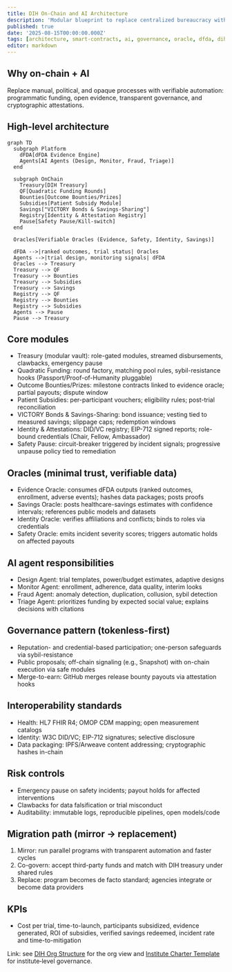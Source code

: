 ```yaml
---
title: DIH On-Chain and AI Architecture
description: 'Modular blueprint to replace centralized bureaucracy with AI agents and smart contracts across treasury, trials, and evidence-to-funding automation.'
published: true
date: '2025-08-15T00:00:00.000Z'
tags: [architecture, smart-contracts, ai, governance, oracle, dfda, dih]
editor: markdown
---
```


## Why on-chain + AI

Replace manual, political, and opaque processes with verifiable automation: programmatic funding, open evidence, transparent governance, and cryptographic attestations.

## High-level architecture

```mermaid
graph TD
  subgraph Platform
    dFDA[dFDA Evidence Engine]
    Agents[AI Agents (Design, Monitor, Fraud, Triage)]
  end

  subgraph OnChain
    Treasury[DIH Treasury]
    QF[Quadratic Funding Rounds]
    Bounties[Outcome Bounties/Prizes]
    Subsidies[Patient Subsidy Module]
    Savings["VICTORY Bonds & Savings-Sharing"]
    Registry[Identity & Attestation Registry]
    Pause[Safety Pause/Kill-switch]
  end

  Oracles[Verifiable Oracles (Evidence, Safety, Identity, Savings)]

  dFDA -->|ranked outcomes, trial status| Oracles
  Agents -->|trial design, monitoring signals| dFDA
  Oracles --> Treasury
  Treasury --> QF
  Treasury --> Bounties
  Treasury --> Subsidies
  Treasury --> Savings
  Registry --> QF
  Registry --> Bounties
  Registry --> Subsidies
  Agents --> Pause
  Pause --> Treasury
```

## Core modules

- Treasury (modular vault): role-gated modules, streamed disbursements, clawbacks, emergency pause
- Quadratic Funding: round factory, matching pool rules, sybil-resistance hooks (Passport/Proof-of-Humanity pluggable)
- Outcome Bounties/Prizes: milestone contracts linked to evidence oracle; partial payouts; dispute window
- Patient Subsidies: per-participant vouchers; eligibility rules; post-trial reconciliation
- VICTORY Bonds & Savings-Sharing: bond issuance; vesting tied to measured savings; slippage caps; redemption windows
- Identity & Attestations: DID/VC registry; EIP-712 signed reports; role-bound credentials (Chair, Fellow, Ambassador)
- Safety Pause: circuit-breaker triggered by incident signals; progressive unpause policy tied to remediation

## Oracles (minimal trust, verifiable data)

- Evidence Oracle: consumes dFDA outputs (ranked outcomes, enrollment, adverse events); hashes data packages; posts proofs
- Savings Oracle: posts healthcare-savings estimates with confidence intervals; references public models and datasets
- Identity Oracle: verifies affiliations and conflicts; binds to roles via credentials
- Safety Oracle: emits incident severity scores; triggers automatic holds on affected payouts

## AI agent responsibilities

- Design Agent: trial templates, power/budget estimates, adaptive designs
- Monitor Agent: enrollment, adherence, data quality, interim looks
- Fraud Agent: anomaly detection, duplication, collusion, sybil detection
- Triage Agent: prioritizes funding by expected social value; explains decisions with citations

## Governance pattern (tokenless-first)

- Reputation- and credential-based participation; one-person safeguards via sybil-resistance
- Public proposals; off-chain signaling (e.g., Snapshot) with on-chain execution via safe modules
- Merge-to-earn: GitHub merges release bounty payouts via attestation hooks

## Interoperability standards

- Health: HL7 FHIR R4; OMOP CDM mapping; open measurement catalogs
- Identity: W3C DID/VC; EIP-712 signatures; selective disclosure
- Data packaging: IPFS/Arweave content addressing; cryptographic hashes in-chain

## Risk controls

- Emergency pause on safety incidents; payout holds for affected interventions
- Clawbacks for data falsification or trial misconduct
- Auditability: immutable logs, reproducible pipelines, open models/code

## Migration path (mirror → replacement)

1) Mirror: run parallel programs with transparent automation and faster cycles
2) Co-govern: accept third-party funds and match with DIH treasury under shared rules
3) Replace: program becomes de facto standard; agencies integrate or become data providers

## KPIs

- Cost per trial, time-to-launch, participants subsidized, evidence generated, ROI of subsidies, verified savings redeemed, incident rate and time-to-mitigation

Link: see [DIH Org Structure](../strategy/1-percent-treaty/dih-org-structure.md) for the org view and [Institute Charter Template](../strategy/1-percent-treaty/institute-charter-template.md) for institute‑level governance.


